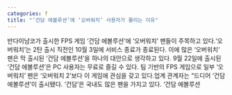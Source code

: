 ```yaml
---
categories: f
title: "‘건담 에볼루션’에 ‘오버워치’ 사용자가 몰리는 이유"
---
```

반다이남코가 출시한 FPS 게임 ‘건담 에볼루션’에 ‘오버워치’ 팬들이 주목하고 있다.‘오버워치’는 2탄 출시 직전인 10월 3일에 서비스 종료가 종료된다. 이에 많은 ‘오버워치’ 팬은 막 출시된 ‘건담 에볼루션’을 하나의 대안으로 생각하고 있다. 9월 22일에 출시된 ‘건담 에볼루션’은 PC 사용자는 무료로 즐길 수 있다. 팀 기반의 FPS 게임으로 일부 ‘오버워치’ 팬은 ‘오버워치 2’보다 이 게임에 관심을 갖고 있다.업계 관계자는 “드디어 ‘건담 에볼루션’이 출시됐다. ‘건담’은 국내도 많은 팬을 가지고 있다. ‘건담 에볼루션